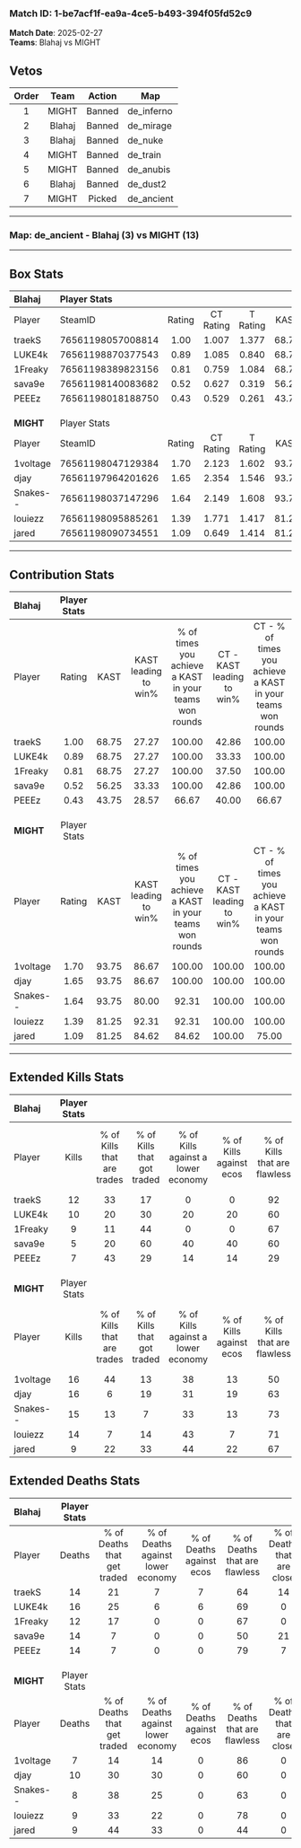 ### Match ID: 1-be7acf1f-ea9a-4ce5-b493-394f05fd52c9  
**Match Date**: 2025-02-27  
**Teams**: Blahaj vs MIGHT  

## Vetos  

| Order | Team | Action | Map |
| :---: | :--: | :----: | --- |
| 1 | MIGHT | Banned | de_inferno |
| 2 | Blahaj | Banned | de_mirage |
| 3 | Blahaj | Banned | de_nuke |
| 4 | MIGHT | Banned | de_train |
| 5 | MIGHT | Banned | de_anubis |
| 6 | Blahaj | Banned | de_dust2 |
| 7 | MIGHT | Picked | de_ancient |

---  

### **Map**: de_ancient - Blahaj (3) vs MIGHT (13)  
---  

## Box Stats  

| **Blahaj** | Player Stats      |        |           |          |       |       |       |         |        |      |     |
| :- | :- | :-: | :-: | :-: | :-: | :-: | :-: | :-: | :-: | :-: | :-: |
| Player     | SteamID           | Rating | CT Rating | T Rating | KAST  |  ADR  | Kills | Assists | Deaths | K/D  | HS% |
| traekS     | 76561198057008814 |  1.00  |   1.007   |  1.377   | 68.75 | 75.7  |  12   |    2    |   14   | 0.86 | 66  |
| LUKE4k     | 76561198870377543 |  0.89  |   1.085   |  0.840   | 68.75 | 82.4  |  10   |    9    |   16   | 0.63 | 40  |
| 1Freaky    | 76561198389823156 |  0.81  |   0.759   |  1.084   | 68.75 | 49.0  |   9   |    0    |   12   | 0.75 | 55  |
| sava9e     | 76561198140083682 |  0.52  |   0.627   |  0.319   | 56.25 | 61.6  |   5   |    7    |   14   | 0.36 | 60  |
| PEEEz      | 76561198018188750 |  0.43  |   0.529   |  0.261   | 43.75 | 40.7  |   7   |    1    |   14   | 0.50 | 57  |
|            |                   |        |           |          |       |       |       |         |        |      |     |
|            |                   |        |           |          |       |       |       |         |        |      |     |
|            |                   |        |           |          |       |       |       |         |        |      |     |
| **MIGHT**  | Player Stats      |        |           |          |       |       |       |         |        |      |     |
| Player     | SteamID           | Rating | CT Rating | T Rating | KAST  |  ADR  | Kills | Assists | Deaths | K/D  | HS% |
| 1voltage   | 76561198047129384 |  1.70  |   2.123   |  1.602   | 93.75 | 94.8  |  16   |    3    |   7    | 2.29 | 68  |
| djay       | 76561197964201626 |  1.65  |   2.354   |  1.546   | 93.75 | 109.3 |  16   |    3    |   10   | 1.60 | 43  |
| Snakes--   | 76561198037147296 |  1.64  |   2.149   |  1.608   | 93.75 | 98.9  |  15   |    6    |   8    | 1.88 | 53  |
| louiezz    | 76561198095885261 |  1.39  |   1.771   |  1.417   | 81.25 | 79.9  |  14   |    4    |   9    | 1.56 | 50  |
| jared      | 76561198090734551 |  1.09  |   0.649   |  1.414   | 81.25 | 63.1  |   9   |    7    |   9    | 1.00 | 33  |
---  

## Contribution Stats  

| **Blahaj** | Player Stats |       |                      |                                                        |                           |                                                             |                          |                                                            |
| :- | :-: | :-: | :-: | :-: | :-: | :-: | :-: | :-: |
| Player     |    Rating    | KAST  | KAST leading to win% | % of times you achieve a KAST in your teams won rounds | CT - KAST leading to win% | CT - % of times you achieve a KAST in your teams won rounds | T - KAST leading to win% | T - % of times you achieve a KAST in your teams won rounds |
| traekS     |     1.00     | 68.75 |        27.27         |                         100.00                         |           42.86           |                           100.00                            |           0.00           |                            0.00                            |
| LUKE4k     |     0.89     | 68.75 |        27.27         |                         100.00                         |           33.33           |                           100.00                            |           0.00           |                            0.00                            |
| 1Freaky    |     0.81     | 68.75 |        27.27         |                         100.00                         |           37.50           |                           100.00                            |           0.00           |                            0.00                            |
| sava9e     |     0.52     | 56.25 |        33.33         |                         100.00                         |           42.86           |                           100.00                            |           0.00           |                            0.00                            |
| PEEEz      |     0.43     | 43.75 |        28.57         |                         66.67                          |           40.00           |                            66.67                            |           0.00           |                            0.00                            |
|            |              |       |                      |                                                        |                           |                                                             |                          |                                                            |
|            |              |       |                      |                                                        |                           |                                                             |                          |                                                            |
|            |              |       |                      |                                                        |                           |                                                             |                          |                                                            |
| **MIGHT**  | Player Stats |       |                      |                                                        |                           |                                                             |                          |                                                            |
| Player     |    Rating    | KAST  | KAST leading to win% | % of times you achieve a KAST in your teams won rounds | CT - KAST leading to win% | CT - % of times you achieve a KAST in your teams won rounds | T - KAST leading to win% | T - % of times you achieve a KAST in your teams won rounds |
| 1voltage   |     1.70     | 93.75 |        86.67         |                         100.00                         |          100.00           |                           100.00                            |          81.82           |                           100.00                           |
| djay       |     1.65     | 93.75 |        86.67         |                         100.00                         |          100.00           |                           100.00                            |          81.82           |                           100.00                           |
| Snakes--   |     1.64     | 93.75 |        80.00         |                         92.31                          |          100.00           |                           100.00                            |          72.73           |                           88.89                            |
| louiezz    |     1.39     | 81.25 |        92.31         |                         92.31                          |          100.00           |                           100.00                            |          88.89           |                           88.89                            |
| jared      |     1.09     | 81.25 |        84.62         |                         84.62                          |          100.00           |                            75.00                            |          80.00           |                           88.89                            |
---  

## Extended Kills Stats  

| **Blahaj** | Player Stats |                            |                            |                                    |                         |                              |                                 |                                       |                    |           |
| :- | :-: | :-: | :-: | :-: | :-: | :-: | :-: | :-: | :-: | :-: |
| Player     |    Kills     | % of Kills that are trades | % of Kills that got traded | % of Kills against a lower economy | % of Kills against ecos | % of Kills that are flawless | % of Kills that are close duels | % of Kills that are assisted by flash | Pistol Round Kills | AWP Kills |
| traekS     |      12      |             33             |             17             |                 0                  |            0            |              92              |                0                |                   8                   |         4          |     0     |
| LUKE4k     |      10      |             20             |             30             |                 20                 |           20            |              60              |                0                |                   0                   |         2          |     0     |
| 1Freaky    |      9       |             11             |             44             |                 0                  |            0            |              67              |                0                |                   0                   |         1          |     3     |
| sava9e     |      5       |             20             |             60             |                 40                 |           40            |              60              |                0                |                   0                   |         0          |     0     |
| PEEEz      |      7       |             43             |             29             |                 14                 |           14            |              29              |                0                |                   0                   |         0          |     0     |
|            |              |                            |                            |                                    |                         |                              |                                 |                                       |                    |           |
|            |              |                            |                            |                                    |                         |                              |                                 |                                       |                    |           |
|            |              |                            |                            |                                    |                         |                              |                                 |                                       |                    |           |
| **MIGHT**  | Player Stats |                            |                            |                                    |                         |                              |                                 |                                       |                    |           |
| Player     |    Kills     | % of Kills that are trades | % of Kills that got traded | % of Kills against a lower economy | % of Kills against ecos | % of Kills that are flawless | % of Kills that are close duels | % of Kills that are assisted by flash | Pistol Round Kills | AWP Kills |
| 1voltage   |      16      |             44             |             13             |                 38                 |           13            |              50              |                6                |                   0                   |         2          |     3     |
| djay       |      16      |             6              |             19             |                 31                 |           19            |              63              |               19                |                   6                   |         4          |     0     |
| Snakes--   |      15      |             13             |             7              |                 33                 |           13            |              73              |                7                |                   0                   |         2          |     0     |
| louiezz    |      14      |             7              |             14             |                 43                 |            7            |              71              |                7                |                   7                   |         0          |     0     |
| jared      |      9       |             22             |             33             |                 44                 |           22            |              67              |                0                |                   0                   |         0          |     0     |
## Extended Deaths Stats  

| **Blahaj** | Player Stats |                             |                                   |                          |                               |                            |                           |               |
| :- | :-: | :-: | :-: | :-: | :-: | :-: | :-: | :-: |
| Player     |    Deaths    | % of Deaths that get traded | % of Deaths against lower economy | % of Deaths against ecos | % of Deaths that are flawless | % of Deaths that are close | % of Deaths while blinded | Deaths to AWP |
| traekS     |      14      |             21              |                 7                 |            7             |              64               |             14             |             0             |       2       |
| LUKE4k     |      16      |             25              |                 6                 |            6             |              69               |             0              |             0             |       0       |
| 1Freaky    |      12      |             17              |                 0                 |            0             |              67               |             0              |             0             |       0       |
| sava9e     |      14      |              7              |                 0                 |            0             |              50               |             21             |             7             |       1       |
| PEEEz      |      14      |              7              |                 0                 |            0             |              79               |             7              |             7             |       0       |
|            |              |                             |                                   |                          |                               |                            |                           |               |
|            |              |                             |                                   |                          |                               |                            |                           |               |
|            |              |                             |                                   |                          |                               |                            |                           |               |
| **MIGHT**  | Player Stats |                             |                                   |                          |                               |                            |                           |               |
| Player     |    Deaths    | % of Deaths that get traded | % of Deaths against lower economy | % of Deaths against ecos | % of Deaths that are flawless | % of Deaths that are close | % of Deaths while blinded | Deaths to AWP |
| 1voltage   |      7       |             14              |                14                 |            0             |              86               |             0              |             0             |       0       |
| djay       |      10      |             30              |                30                 |            0             |              60               |             0              |            10             |       1       |
| Snakes--   |      8       |             38              |                25                 |            0             |              63               |             0              |             0             |       1       |
| louiezz    |      9       |             33              |                22                 |            0             |              78               |             0              |             0             |       0       |
| jared      |      9       |             44              |                33                 |            0             |              44               |             0              |             0             |       1       |
